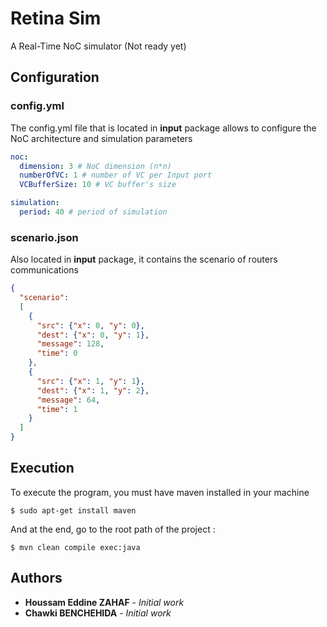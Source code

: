 # Retina Sim

A Real-Time NoC simulator (Not ready yet)

## Configuration

### config.yml
The config.yml file that is located in **input** package allows to configure the NoC architecture and simulation parameters
```yaml
noc:
  dimension: 3 # NoC dimension (n*n)
  numberOfVC: 1 # number of VC per Input port
  VCBufferSize: 10 # VC buffer's size

simulation:
  period: 40 # period of simulation
```
### scenario.json
Also located in **input** package, it contains the scenario of routers communications
```json
{
  "scenario":
  [
    {
      "src": {"x": 0, "y": 0},
      "dest": {"x": 0, "y": 1},
      "message": 128, 
      "time": 0 
    },
    {
      "src": {"x": 1, "y": 1},
      "dest": {"x": 1, "y": 2},
      "message": 64,
      "time": 1
    }
  ]
}
```

## Execution

To execute the program, you must have maven installed in your machine
```
$ sudo apt-get install maven
```

And at the end, go to the root path of the project :
```
$ mvn clean compile exec:java
```

## Authors

* **Houssam Eddine ZAHAF** - *Initial work*
* **Chawki BENCHEHIDA** - *Initial work*